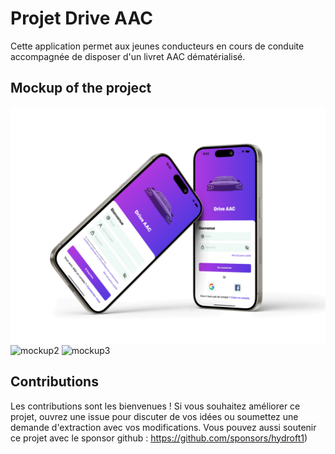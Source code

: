 # Projet Drive AAC
Cette application permet aux jeunes conducteurs en cours de conduite accompagnée de disposer d'un livret AAC dématérialisé.

## Mockup of the project 
![mockup1](https://github.com/hydroft1/Drive-App/blob/main/.github/assets/iPhone%20.png)
![mockup2](https://github.com/hydroft1/AAC-App/assets/113243914/c768b6a5-3547-455b-8776-aa8ae487d77f)
![mockup3](https://github.com/hydroft1/AAC-App/assets/113243914/8f1dd16d-2f65-4605-98aa-0d8880842f06)

## Contributions

Les contributions sont les bienvenues ! Si vous souhaitez améliorer ce projet, ouvrez une issue pour discuter de vos idées ou soumettez une demande d'extraction avec vos modifications. Vous pouvez aussi soutenir ce projet avec le sponsor github : https://github.com/sponsors/hydroft1)
